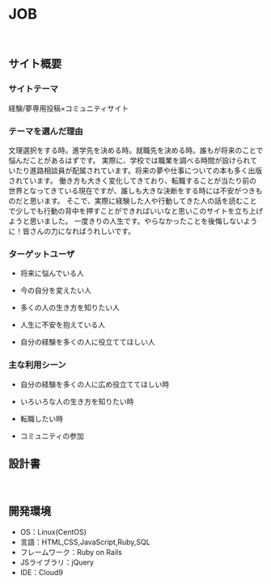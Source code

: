 # JOB
​
## サイト概要
### サイトテーマ

経験/夢専用投稿×コミュニティサイト


### テーマを選んだ理由
文理選択をする時。進学先を決める時。就職先を決める時。誰もが将来のことで悩んだことがあるはずです。
実際に、学校では職業を調べる時間が設けられていたり進路相談員が配属されています。将来の夢や仕事についての本も多く出版されています。
働き方も大きく変化してきており、転職することが当たり前の世界となってきている現在ですが、誰しも大きな決断をする時には不安がつきものだと思います。
そこで、実際に経験した人や行動してきた人の話を読むことで少しでも行動の背中を押すことができればいいなと思いこのサイトを立ち上げようと思いました。
一度きりの人生です。やらなかったことを後悔しないように！皆さんの力になればうれしいです。



### ターゲットユーザ

* 将来に悩んでいる人

* 今の自分を変えたい人

* 多くの人の生き方を知りたい人

* 人生に不安を抱えている人

* 自分の経験を多くの人に役立ててほしい人

### 主な利用シーン

* 自分の経験を多くの人に広め役立ててほしい時

* いろいろな人の生き方を知りたい時

* 転職したい時

* コミュニティの参加

## 設計書

​
## 開発環境
- OS：Linux(CentOS)
- 言語：HTML,CSS,JavaScript,Ruby,SQL
- フレームワーク：Ruby on Rails
- JSライブラリ：jQuery
- IDE：Cloud9
​
